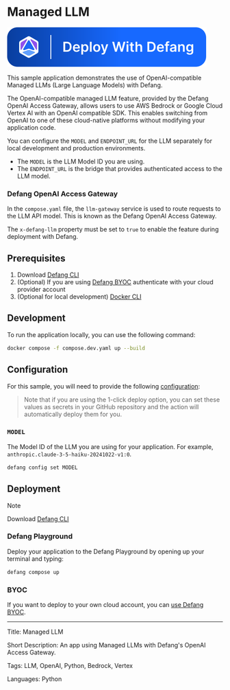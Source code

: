 # Managed LLM

[![1-click-deploy](https://raw.githubusercontent.com/DefangLabs/defang-assets/main/Logos/Buttons/SVG/deploy-with-defang.svg)](https://portal.defang.dev/redirect?url=https%3A%2F%2Fgithub.com%2Fnew%3Ftemplate_name%3Dsample-managed-llm-template%26template_owner%3DDefangSamples)

This sample application demonstrates the use of OpenAI-compatible Managed LLMs (Large Language Models) with Defang.

The OpenAI-compatible managed LLM feature, provided by the Defang OpenAI Access Gateway, allows users to use AWS Bedrock or Google Cloud Vertex AI with an OpenAI compatible SDK. This enables switching from OpenAI to one of these cloud-native platforms without modifying your application code.

You can configure the `MODEL` and `ENDPOINT_URL` for the LLM separately for local development and production environments.
* The `MODEL` is the LLM Model ID you are using.
* The `ENDPOINT_URL` is the bridge that provides authenticated access to the LLM model. 

### Defang OpenAI Access Gateway

In the `compose.yaml` file, the `llm-gateway` service is used to route requests to the LLM API model. This is known as the Defang OpenAI Access Gateway. 

The `x-defang-llm` property must be set to `true` to enable the feature during deployment with Defang.  

## Prerequisites

1. Download [Defang CLI](https://github.com/DefangLabs/defang)
2. (Optional) If you are using [Defang BYOC](https://docs.defang.io/docs/concepts/defang-byoc) authenticate with your cloud provider account
3. (Optional for local development) [Docker CLI](https://docs.docker.com/engine/install/)

## Development

To run the application locally, you can use the following command:

```bash
docker compose -f compose.dev.yaml up --build
```

## Configuration

For this sample, you will need to provide the following [configuration](https://docs.defang.io/docs/concepts/configuration): 

> Note that if you are using the 1-click deploy option, you can set these values as secrets in your GitHub repository and the action will automatically deploy them for you.

### `MODEL`
The Model ID of the LLM you are using for your application. For example, `anthropic.claude-3-5-haiku-20241022-v1:0`.
```bash
defang config set MODEL
```

## Deployment

> [!NOTE]
> Download [Defang CLI](https://github.com/DefangLabs/defang)

### Defang Playground

Deploy your application to the Defang Playground by opening up your terminal and typing:
```bash
defang compose up
```

### BYOC

If you want to deploy to your own cloud account, you can [use Defang BYOC](https://docs.defang.io/docs/tutorials/deploy-to-your-cloud).

---

Title: Managed LLM

Short Description: An app using Managed LLMs with Defang's OpenAI Access Gateway.

Tags: LLM, OpenAI, Python, Bedrock, Vertex

Languages: Python

